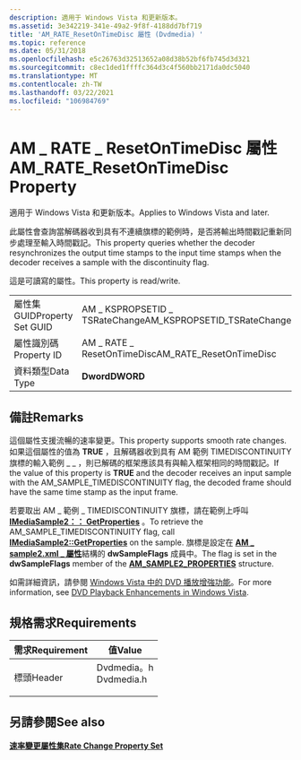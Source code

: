 ```yaml
---
description: 適用于 Windows Vista 和更新版本。
ms.assetid: 3e342219-341e-49a2-9f8f-4188dd7bf719
title: 'AM_RATE_ResetOnTimeDisc 屬性 (Dvdmedia) '
ms.topic: reference
ms.date: 05/31/2018
ms.openlocfilehash: e5c26763d32513652a08d38b52bf6fb745d3d321
ms.sourcegitcommit: c8ec1ded1ffffc364d3c4f560bb2171da0dc5040
ms.translationtype: MT
ms.contentlocale: zh-TW
ms.lasthandoff: 03/22/2021
ms.locfileid: "106984769"
---
```

# <a name="am_rate_resetontimedisc-property"></a><span data-ttu-id="55e8d-103">AM \_ RATE \_ ResetOnTimeDisc 屬性</span><span class="sxs-lookup"><span data-stu-id="55e8d-103">AM\_RATE\_ResetOnTimeDisc Property</span></span>

<span data-ttu-id="55e8d-104">適用于 Windows Vista 和更新版本。</span><span class="sxs-lookup"><span data-stu-id="55e8d-104">Applies to Windows Vista and later.</span></span>

<span data-ttu-id="55e8d-105">此屬性會查詢當解碼器收到具有不連續旗標的範例時，是否將輸出時間戳記重新同步處理至輸入時間戳記。</span><span class="sxs-lookup"><span data-stu-id="55e8d-105">This property queries whether the decoder resynchronizes the output time stamps to the input time stamps when the decoder receives a sample with the discontinuity flag.</span></span>

<span data-ttu-id="55e8d-106">這是可讀寫的屬性。</span><span class="sxs-lookup"><span data-stu-id="55e8d-106">This property is read/write.</span></span>



|                   |                               |
|-------------------|-------------------------------|
| <span data-ttu-id="55e8d-107">屬性集 GUID</span><span class="sxs-lookup"><span data-stu-id="55e8d-107">Property Set GUID</span></span> | <span data-ttu-id="55e8d-108">AM \_ KSPROPSETID \_ TSRateChange</span><span class="sxs-lookup"><span data-stu-id="55e8d-108">AM\_KSPROPSETID\_TSRateChange</span></span> |
| <span data-ttu-id="55e8d-109">屬性識別碼</span><span class="sxs-lookup"><span data-stu-id="55e8d-109">Property ID</span></span>       | <span data-ttu-id="55e8d-110">AM \_ RATE \_ ResetOnTimeDisc</span><span class="sxs-lookup"><span data-stu-id="55e8d-110">AM\_RATE\_ResetOnTimeDisc</span></span>     |
| <span data-ttu-id="55e8d-111">資料類型</span><span class="sxs-lookup"><span data-stu-id="55e8d-111">Data Type</span></span>         | <span data-ttu-id="55e8d-112">**Dword**</span><span class="sxs-lookup"><span data-stu-id="55e8d-112">**DWORD**</span></span>                     |



 

## <a name="remarks"></a><span data-ttu-id="55e8d-113">備註</span><span class="sxs-lookup"><span data-stu-id="55e8d-113">Remarks</span></span>

<span data-ttu-id="55e8d-114">這個屬性支援流暢的速率變更。</span><span class="sxs-lookup"><span data-stu-id="55e8d-114">This property supports smooth rate changes.</span></span> <span data-ttu-id="55e8d-115">如果這個屬性的值為 **TRUE** ，且解碼器收到具有 AM 範例 TIMEDISCONTINUITY 旗標的輸入範例 \_ \_ ，則已解碼的框架應該具有與輸入框架相同的時間戳記。</span><span class="sxs-lookup"><span data-stu-id="55e8d-115">If the value of this property is **TRUE** and the decoder receives an input sample with the AM\_SAMPLE\_TIMEDISCONTINUITY flag, the decoded frame should have the same time stamp as the input frame.</span></span>

<span data-ttu-id="55e8d-116">若要取出 AM \_ 範例 \_ TIMEDISCONTINUITY 旗標，請在範例上呼叫 [**IMediaSample2：： GetProperties**](/windows/desktop/api/Strmif/nf-strmif-imediasample2-getproperties) 。</span><span class="sxs-lookup"><span data-stu-id="55e8d-116">To retrieve the AM\_SAMPLE\_TIMEDISCONTINUITY flag, call [**IMediaSample2::GetProperties**](/windows/desktop/api/Strmif/nf-strmif-imediasample2-getproperties) on the sample.</span></span> <span data-ttu-id="55e8d-117">旗標是設定在 [**AM \_ sample2.xml \_ 屬性**](/windows/win32/api/strmif/ns-strmif-am_sample2_properties)結構的 **dwSampleFlags** 成員中。</span><span class="sxs-lookup"><span data-stu-id="55e8d-117">The flag is set in the **dwSampleFlags** member of the [**AM\_SAMPLE2\_PROPERTIES**](/windows/win32/api/strmif/ns-strmif-am_sample2_properties) structure.</span></span>

<span data-ttu-id="55e8d-118">如需詳細資訊，請參閱 [Windows Vista 中的 DVD 播放增強功能](dvd-playback-enhancements-in-windows-vista.md)。</span><span class="sxs-lookup"><span data-stu-id="55e8d-118">For more information, see [DVD Playback Enhancements in Windows Vista](dvd-playback-enhancements-in-windows-vista.md).</span></span>

## <a name="requirements"></a><span data-ttu-id="55e8d-119">規格需求</span><span class="sxs-lookup"><span data-stu-id="55e8d-119">Requirements</span></span>



| <span data-ttu-id="55e8d-120">需求</span><span class="sxs-lookup"><span data-stu-id="55e8d-120">Requirement</span></span> | <span data-ttu-id="55e8d-121">值</span><span class="sxs-lookup"><span data-stu-id="55e8d-121">Value</span></span> |
|-------------------|---------------------------------------------------------------------------------------|
| <span data-ttu-id="55e8d-122">標頭</span><span class="sxs-lookup"><span data-stu-id="55e8d-122">Header</span></span><br/> | <dl> <span data-ttu-id="55e8d-123"><dt>Dvdmedia。h</dt></span><span class="sxs-lookup"><span data-stu-id="55e8d-123"><dt>Dvdmedia.h</dt></span></span> </dl> |



## <a name="see-also"></a><span data-ttu-id="55e8d-124">另請參閱</span><span class="sxs-lookup"><span data-stu-id="55e8d-124">See also</span></span>

<dl> <dt>

[<span data-ttu-id="55e8d-125">**速率變更屬性集**</span><span class="sxs-lookup"><span data-stu-id="55e8d-125">**Rate Change Property Set**</span></span>](rate-change-property-set.md)
</dt> </dl>

 

 




